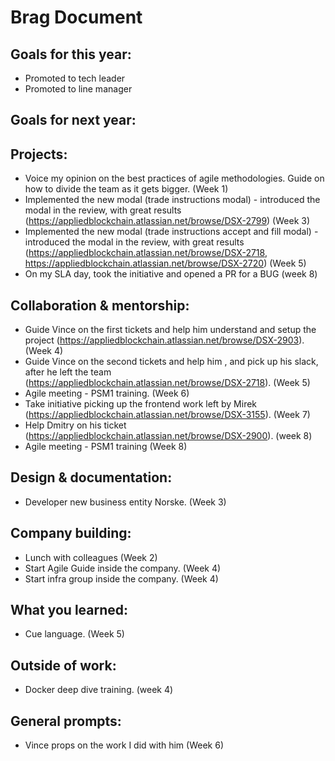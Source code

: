 # Brag Document

## Goals for this year:
- Promoted to tech leader
- Promoted to line manager

## Goals for next year:

## Projects:
- Voice my opinion on the best practices of agile methodologies. Guide on how to divide the team as it gets bigger. (Week 1)
- Implemented the new modal (trade instructions modal) - introduced the modal in the review, with great results (https://appliedblockchain.atlassian.net/browse/DSX-2799) (Week 3)
-  Implemented the new modal (trade instructions accept and fill modal) - introduced the modal in the review, with great results (https://appliedblockchain.atlassian.net/browse/DSX-2718, https://appliedblockchain.atlassian.net/browse/DSX-2720) (Week 5)
-  On my SLA day, took the initiative and opened a PR for a BUG (week 8)

## Collaboration & mentorship:
- Guide Vince on the first tickets and help him understand and setup the project (https://appliedblockchain.atlassian.net/browse/DSX-2903). (Week 4)
- Guide Vince on the second tickets and help him , and pick up his slack, after he left the team (https://appliedblockchain.atlassian.net/browse/DSX-2718). (Week 5)
- Agile meeting - PSM1 training. (Week 6)
- Take initiative picking up the frontend work left by Mirek (https://appliedblockchain.atlassian.net/browse/DSX-3155). (Week 7)
- Help Dmitry on his ticket (https://appliedblockchain.atlassian.net/browse/DSX-2900). (week 8)
- Agile meeting - PSM1 training (Week 8)

## Design & documentation:
- Developer new business entity Norske. (Week 3)

## Company building:
- Lunch with colleagues (Week 2)
- Start Agile Guide inside the company. (Week 4)
- Start infra group inside the company. (Week 4)

## What you learned:
- Cue language. (Week 5)

## Outside of work:
- Docker deep dive training. (week 4)

## General prompts:
- Vince props on the work I did with him (Week 6)
